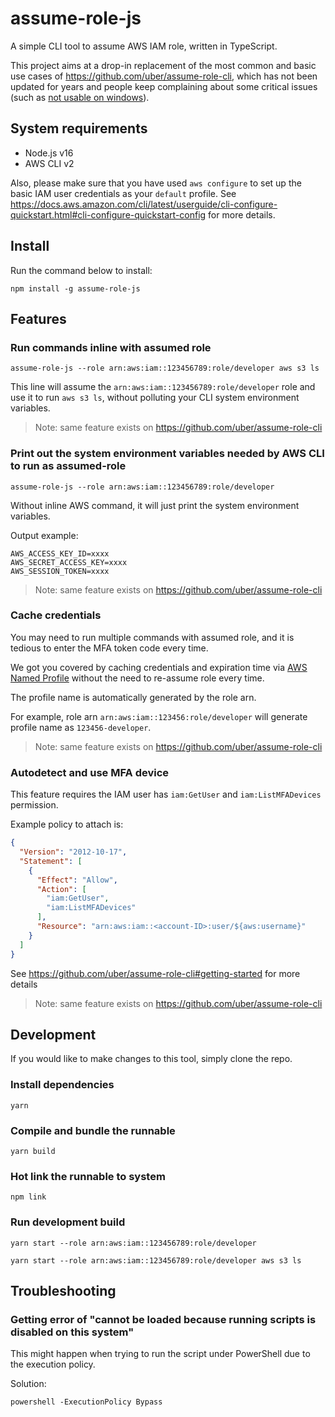 # assume-role-js

A simple CLI tool to assume AWS IAM role, written in TypeScript.

This project aims at a drop-in replacement of the most common and basic use cases of https://github.com/uber/assume-role-cli, which has not been updated for years and people keep complaining about some critical issues (such as [not usable on windows](https://github.com/uber/assume-role-cli/issues/20)).

## System requirements

- Node.js v16
- AWS CLI v2

Also, please make sure that you have used `aws configure` to set up the basic IAM user credentials as your `default` profile.
See https://docs.aws.amazon.com/cli/latest/userguide/cli-configure-quickstart.html#cli-configure-quickstart-config for more details.

## Install

Run the command below to install:

```shell
npm install -g assume-role-js
```

## Features

### Run commands inline with assumed role

```shell
assume-role-js --role arn:aws:iam::123456789:role/developer aws s3 ls
```

This line will assume the `arn:aws:iam::123456789:role/developer` role and use it to run `aws s3 ls`, without polluting your CLI system environment variables.

> Note: same feature exists on https://github.com/uber/assume-role-cli

### Print out the system environment variables needed by AWS CLI to run as assumed-role

```shell
assume-role-js --role arn:aws:iam::123456789:role/developer
```

Without inline AWS command, it will just print the system environment variables.

Output example:

```
AWS_ACCESS_KEY_ID=xxxx
AWS_SECRET_ACCESS_KEY=xxxx
AWS_SESSION_TOKEN=xxxx
```

> Note: same feature exists on https://github.com/uber/assume-role-cli

### Cache credentials

You may need to run multiple commands with assumed role, and it is tedious to enter the MFA token code every time.

We got you covered by caching credentials and expiration time via [AWS Named Profile](https://docs.aws.amazon.com/cli/latest/userguide/cli-configure-profiles.html) without the need to re-assume role every time.

The profile name is automatically generated by the role arn.

For example, role arn `arn:aws:iam::123456:role/developer` will generate profile name as `123456-developer`.

> Note: same feature exists on https://github.com/uber/assume-role-cli

### Autodetect and use MFA device

This feature requires the IAM user has `iam:GetUser` and `iam:ListMFADevices` permission.

Example policy to attach is:

```json
{
  "Version": "2012-10-17",
  "Statement": [
    {
      "Effect": "Allow",
      "Action": [
        "iam:GetUser",
        "iam:ListMFADevices"
      ],
      "Resource": "arn:aws:iam::<account-ID>:user/${aws:username}"
    }
  ]
}
```

See https://github.com/uber/assume-role-cli#getting-started for more details

> Note: same feature exists on https://github.com/uber/assume-role-cli

## Development

If you would like to make changes to this tool, simply clone the repo.

### Install dependencies

```shell
yarn
```

### Compile and bundle the runnable

```shell
yarn build
```

### Hot link the runnable to system

```shell
npm link
```

### Run development build

```shell
yarn start --role arn:aws:iam::123456789:role/developer

yarn start --role arn:aws:iam::123456789:role/developer aws s3 ls
```

## Troubleshooting

### Getting error of "cannot be loaded because running scripts is disabled on this system"

This might happen when trying to run the script under PowerShell due to the execution policy.

Solution:

```shell
powershell -ExecutionPolicy Bypass
```